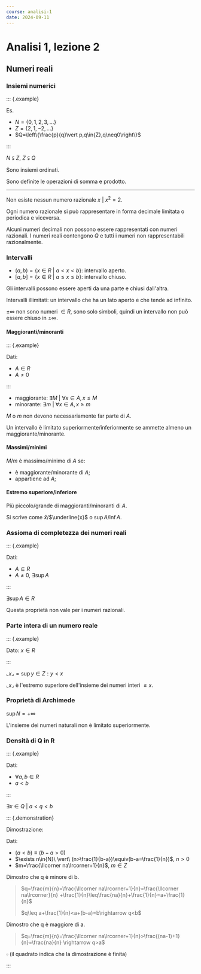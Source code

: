 ```yaml
---
course: analisi-1
date: 2024-09-11
---
```


# Analisi 1, lezione 2

## Numeri reali

### Insiemi numerici

::: {.example}

Es.

- $N=\{0,1,2,3,\ldots\}$
- $Z=\{2,1,-2,\ldots\}$
- $Q=\left\{\frac{p}{q}\vert p,q\in{Z},q\neq0\right\}$

:::

$N\subsetneqq Z$, $Z\subsetneqq Q$

Sono insiemi ordinati.

Sono definite le operazioni di somma e prodotto.

---

Non esiste nessun numero razionale $x\ \vert\ x^2=2$.

Ogni numero razionale si può rappresentare in forma decimale limitata o
periodica e viceversa.

Alcuni numeri decimali non possono essere rappresentati con numeri razionali. I
numeri reali contengono $Q$ e tutti i numeri non rappresentabili razionalmente.

### Intervalli

- $(a,b)=\{x\in{R}\ \vert\ a<x<b\}$: intervallo aperto.
- $[a,b]=\{x\in{R}\ \vert\ a\leq x\leq b\}$: intervallo chiuso.

Gli intervalli possono essere aperti da una parte e chiusi dall'altra.

Intervalli illimitati: un intervallo che ha un lato aperto e che tende ad
infinito.

$\pm\infty$ non sono numeri $\in{R}$, sono solo simboli, quindi un intervallo
non può essere chiuso in $\pm\infty$.

#### Maggioranti/minoranti

::: {.example}

Dati:

- $A\in{R}$
- $A\neq0$

:::

- maggiorante: $\exists M\ \vert\ \forall x\in{A},x\leq M$
- minorante: $\exists m\ \vert\ \forall x\in{A},x\geq m$

$M$ o $m$ non devono necessariamente far parte di $A$.

Un intervallo è limitato superiormente/inferiormente se ammette almeno un
maggiorante/minorante.

#### Massimi/minimi

$M$/$m$ è massimo/minimo di $A$ se:

- è maggiorante/minorante di $A$;
- appartiene ad $A$;

#### Estremo superiore/inferiore

Più piccolo/grande di maggioranti/minoranti di $A$.

Si scrive come $\bar{x}$/$\underline{x}$ o $\sup{A}$/$\inf{A}$.

### Assioma di completezza dei numeri reali

::: {.example}

Dati:

- $A\subseteq R$
- $A\neq 0$, $\exists\sup{A}$

:::

$\exists\sup{A}\in{R}$

Questa proprietà non vale per i numeri razionali.

### Parte intera di un numero reale

::: {.example}

Dato: $x\in{R}$

:::

$\llcorner x\lrcorner=\sup{y\in{Z}:y<x}$

$\llcorner x\lrcorner$ è l'estremo superiore dell'insieme dei numeri interi
$\leq x$.

### Proprietà di Archimede

$\sup{N}=+\infty$

L'insieme dei numeri naturali non è limitato superiormente.

### Densità di Q in R

::: {.example}

Dati:

- $\forall a,b\in{R}$
- $a<b$

:::

$\exists x\in{Q}\ \vert\ a<q<b$

::: {.demonstration}

Dimostrazione:

Dati:

- $(a<b)\equiv(b-a>0)$
- $\exists n\in{N}\ \vert\ (n>\frac{1}{b-a})\equiv(b-a=\frac{1}{n})$, $n>0$
- $m=\frac{\llcorner na\lrcorner+1}{n}$, $m\in{Z}$

Dimostro che q è minore di b.

> $q=\frac{m}{n}=\frac{\llcorner na\lrcorner+1}{n}=\frac{\llcorner na\lrcorner}{n}
> +\frac{1}{n}\leq\frac{na}{n}+\frac{1}{n}=a+\frac{1}{n}$
>
> $q\leq a+\frac{1}{n}<a+(b-a)=b\rightarrow q<b$

Dimostro che q è maggiore di a.

> $q=\frac{m}{n}=\frac{\llcorner na\lrcorner+1}{n}>\frac{(na-1)+1}{n}=\frac{na}{n}
> \rightarrow q>a$

$\square$ (il quadrato indica che la dimostrazione è finita)

:::
